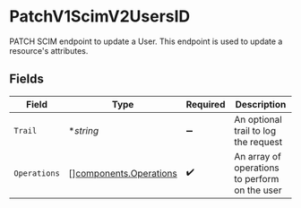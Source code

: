 # PatchV1ScimV2UsersID

PATCH SCIM endpoint to update a User. This endpoint is used to update a resource's attributes.


## Fields

| Field                                                            | Type                                                             | Required                                                         | Description                                                      |
| ---------------------------------------------------------------- | ---------------------------------------------------------------- | ---------------------------------------------------------------- | ---------------------------------------------------------------- |
| `Trail`                                                          | **string*                                                        | :heavy_minus_sign:                                               | An optional trail to log the request                             |
| `Operations`                                                     | [][components.Operations](../../models/components/operations.md) | :heavy_check_mark:                                               | An array of operations to perform on the user                    |